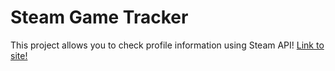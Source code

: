 # Steam Game Tracker
This project allows you to check profile information using Steam API!
[Link to site!](https://michalele233.github.io/Steam-Game-Tracker/)
